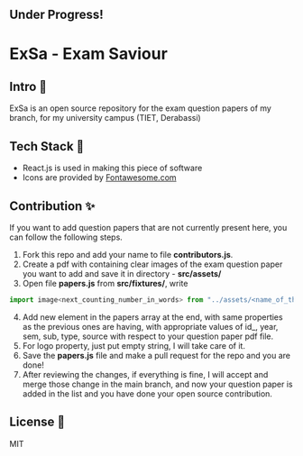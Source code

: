 ## Under Progress!

# ExSa - Exam Saviour

## Intro 👋

ExSa is an open source repository for the exam question papers of my branch, for my university campus (TIET, Derabassi)

## Tech Stack 📖

- React.js is used in making this piece of software
- Icons are provided by [Fontawesome.com](https://www.fontawesome.com)

## Contribution ✨

If you want to add question papers that are not currently present here, you can follow the following steps.

1. Fork this repo and add your name to file **contributors.js**.
2. Create a pdf with containing clear images of the exam question paper you want to add and save it in directory - **src/assets/**
3. Open file **papers.js** from **src/fixtures/**, write

```js
import image<next_counting_number_in_words> from "../assets/<name_of_the_file.pdf>";
```

4. Add new element in the papers array at the end, with same properties as the previous ones are having, with appropriate values of id\_, year, sem, sub, type, source with respect to your question paper pdf file.
5. For logo property, just put empty string, I will take care of it.
6. Save the **papers.js** file and make a pull request for the repo and you are done!
7. After reviewing the changes, if everything is fine, I will accept and merge those change in the main branch, and now your question paper is added in the list and you have done your open source contribution.

## License 📎

MIT
